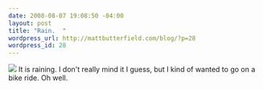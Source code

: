 ```yaml
--- 
date: 2008-08-07 19:08:50 -04:00
layout: post
title: "Rain.  "
wordpress_url: http://mattbutterfield.com/blog/?p=28
wordpress_id: 28
---
```

<IMG SRC="http://farm3.static.flickr.com/2356/2742832014_c9afe1aaf5_o.jpg">
It is raining.  I don't really mind it I guess, but I kind of wanted to go on a bike ride.  Oh well.  
